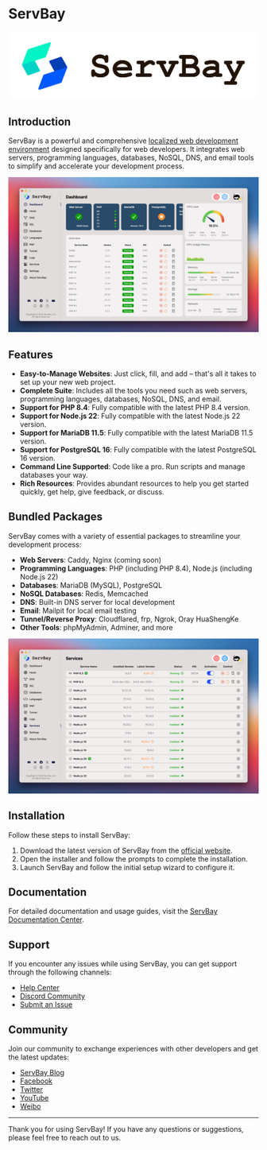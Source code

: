 # ServBay

![ServBay Logo](/images/logo.png)

## Introduction

ServBay is a powerful and comprehensive [localized web development environment](https://www.servbay.com) designed specifically for web developers. It integrates web servers, programming languages, databases, NoSQL, DNS, and email tools to simplify and accelerate your development process.

![ServBay Dashboard](/images/dashboard.png)

## Features

- **Easy-to-Manage Websites**: Just click, fill, and add – that's all it takes to set up your new web project.
- **Complete Suite**: Includes all the tools you need such as web servers, programming languages, databases, NoSQL, DNS, and email.
- **Support for PHP 8.4**: Fully compatible with the latest PHP 8.4 version.
- **Support for Node.js 22**: Fully compatible with the latest Node.js 22 version.
- **Support for MariaDB 11.5**: Fully compatible with the latest MariaDB 11.5 version.
- **Support for PostgreSQL 16**: Fully compatible with the latest PostgreSQL 16 version.
- **Command Line Supported**: Code like a pro. Run scripts and manage databases your way.
- **Rich Resources**: Provides abundant resources to help you get started quickly, get help, give feedback, or discuss.

## Bundled Packages

ServBay comes with a variety of essential packages to streamline your development process:

- **Web Servers**: Caddy, Nginx (coming soon)
- **Programming Languages**: PHP (including PHP 8.4), Node.js (including Node.js 22)
- **Databases**: MariaDB (MySQL), PostgreSQL
- **NoSQL Databases**: Redis, Memcached
- **DNS**: Built-in DNS server for local development
- **Email**: Mailpit for local email testing
- **Tunnel/Reverse Proxy**: Cloudflared, frp, Ngrok, Oray HuaShengKe
- **Other Tools**: phpMyAdmin, Adminer, and more

![ServBay Bundled Packages](/images/services.png)

## Installation

Follow these steps to install ServBay:

1. Download the latest version of ServBay from the [official website](https://www.servbay.com).
2. Open the installer and follow the prompts to complete the installation.
3. Launch ServBay and follow the initial setup wizard to configure it.

## Documentation

For detailed documentation and usage guides, visit the [ServBay Documentation Center](https://support.servbay.com).

## Support

If you encounter any issues while using ServBay, you can get support through the following channels:

- [Help Center](https://support.servbay.com)
- [Discord Community](https://talk.servbay.com)
- [Submit an Issue](https://github.com/ServBay/ServBay/issues)

## Community

Join our community to exchange experiences with other developers and get the latest updates:

- [ServBay Blog](https://blog.servbay.com)
- [Facebook](https://www.facebook.com/ServBay.Dev)
- [Twitter](https://twitter.com/ServBayDev)
- [YouTube](https://www.youtube.com/@ServBay)
- [Weibo](https://weibo.com/ServBay)

---

Thank you for using ServBay! If you have any questions or suggestions, please feel free to reach out to us.

